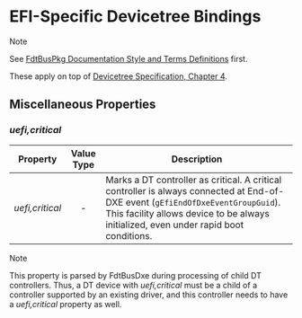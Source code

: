 # EFI-Specific Devicetree Bindings

> [!NOTE]
> See [FdtBusPkg Documentation Style and Terms Definitions](StyleAndTerms.md) first.

These apply on top of [Devicetree Specification, Chapter 4](https://devicetree-specification.readthedocs.io/en/stable/device-bindings.html).

## Miscellaneous Properties

### _uefi,critical_

| Property | Value Type | Description |
| -------- | :--------: | ----------- |
| _uefi,critical_ | - | Marks a DT controller as critical. A critical controller is always connected at End-of-DXE event (`gEfiEndOfDxeEventGroupGuid`). This facility allows device to be always initialized, even under rapid boot conditions. |

> [!NOTE]
> This property is parsed by FdtBusDxe during processing of child DT
> controllers. Thus, a DT device with _uefi,critical_ must be a child
> of a controller supported by an existing driver, and this controller
> needs to have a _uefi,critical_ property as well.